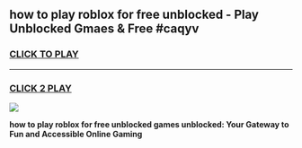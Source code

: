 
## how to play roblox for free unblocked - Play Unblocked Gmaes & Free #caqyv
<h3>
<a href="https://news.freeplayer.one?title=how_to_play_roblox_for_free_unblocked&ref=26F">CLICK TO PLAY</a></h3>
<hr>

<h3>
<a href="https://news.freeplayer.one?title=how_to_play_roblox_for_free_unblocked&ref=26F">CLICK 2 PLAY</a>
  
</h3>

<a href="https://news.freeplayer.one?title=how_to_play_roblox_for_free_unblocked&ref=26F/"><img src="https://clearcache.store/games.png"></a>


**how to play roblox for free unblocked games unblocked: Your Gateway to Fun and Accessible Online Gaming**
